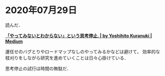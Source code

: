 # 2020年07月29日 


読んだ．


**[「やってみないとわからない」という思考停止.  | by Yoshihito Kuranuki | Medium](https://medium.com/@kuranuki/%E3%82%84%E3%81%A3%E3%81%A6%E3%81%BF%E3%81%AA%E3%81%84%E3%81%A8%E3%82%8F%E3%81%8B%E3%82%89%E3%81%AA%E3%81%84-%E3%81%A8%E3%81%84%E3%81%86%E6%80%9D%E8%80%83%E5%81%9C%E6%AD%A2-f09964395c68)**




運任せのバグとりやロードマップなしのやってみるかなどは避けて，
効率的な枝刈りをしながら研究を進めていくことは日々心掛けている．



思考停止の試行は時間の無駄だ．